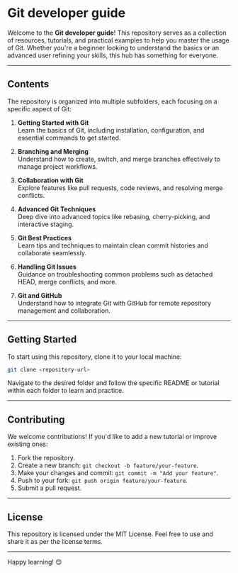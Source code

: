 # Git developer guide

Welcome to the **Git developer guide**! This repository serves as a collection of resources, tutorials, and practical examples to help you master the usage of Git. Whether you're a beginner looking to understand the basics or an advanced user refining your skills, this hub has something for everyone.

---

## Contents

The repository is organized into multiple subfolders, each focusing on a specific aspect of Git:

1. **Getting Started with Git**  
   Learn the basics of Git, including installation, configuration, and essential commands to get started.

2. **Branching and Merging**  
   Understand how to create, switch, and merge branches effectively to manage project workflows.

3. **Collaboration with Git**  
   Explore features like pull requests, code reviews, and resolving merge conflicts.

4. **Advanced Git Techniques**  
   Deep dive into advanced topics like rebasing, cherry-picking, and interactive staging.

5. **Git Best Practices**  
   Learn tips and techniques to maintain clean commit histories and collaborate seamlessly.

6. **Handling Git Issues**  
   Guidance on troubleshooting common problems such as detached HEAD, merge conflicts, and more.

7. **Git and GitHub**  
   Understand how to integrate Git with GitHub for remote repository management and collaboration.

---

## Getting Started

To start using this repository, clone it to your local machine:

```bash
git clone <repository-url>
```

Navigate to the desired folder and follow the specific README or tutorial within each folder to learn and practice.

---

## Contributing

We welcome contributions! If you'd like to add a new tutorial or improve existing ones:

1. Fork the repository.
2. Create a new branch: `git checkout -b feature/your-feature`.
3. Make your changes and commit: `git commit -m "Add your feature"`.
4. Push to your fork: `git push origin feature/your-feature`.
5. Submit a pull request.

---

## License

This repository is licensed under the MIT License. Feel free to use and share it as per the license terms.

---

Happy learning! 😊
